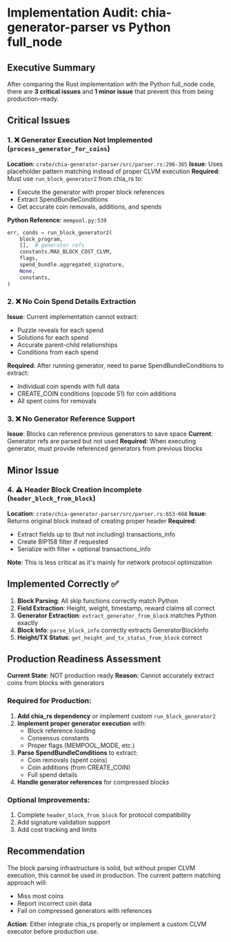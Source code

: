 # Implementation Audit: chia-generator-parser vs Python full_node

## Executive Summary

After comparing the Rust implementation with the Python full_node code, there are **3 critical issues** and **1 minor issue** that prevent this from being production-ready.

## Critical Issues

### 1. ❌ Generator Execution Not Implemented (`process_generator_for_coins`)
**Location**: `crate/chia-generator-parser/src/parser.rs:296-365`
**Issue**: Uses placeholder pattern matching instead of proper CLVM execution
**Required**: Must use `run_block_generator2` from chia_rs to:
- Execute the generator with proper block references
- Extract SpendBundleConditions
- Get accurate coin removals, additions, and spends

**Python Reference**: `mempool.py:539`
```python
err, conds = run_block_generator2(
    block_program,
    [],  # generator refs
    constants.MAX_BLOCK_COST_CLVM,
    flags,
    spend_bundle.aggregated_signature,
    None,
    constants,
)
```

### 2. ❌ No Coin Spend Details Extraction
**Issue**: Current implementation cannot extract:
- Puzzle reveals for each spend
- Solutions for each spend
- Accurate parent-child relationships
- Conditions from each spend

**Required**: After running generator, need to parse SpendBundleConditions to extract:
- Individual coin spends with full data
- CREATE_COIN conditions (opcode 51) for coin additions
- All spent coins for removals

### 3. ❌ No Generator Reference Support
**Issue**: Blocks can reference previous generators to save space
**Current**: Generator refs are parsed but not used
**Required**: When executing generator, must provide referenced generators from previous blocks

## Minor Issue

### 4. ⚠️ Header Block Creation Incomplete (`header_block_from_block`)
**Location**: `crate/chia-generator-parser/src/parser.rs:653-668`
**Issue**: Returns original block instead of creating proper header
**Required**: 
- Extract fields up to (but not including) transactions_info
- Create BIP158 filter if requested
- Serialize with filter + optional transactions_info

**Note**: This is less critical as it's mainly for network protocol optimization

## Implemented Correctly ✅

1. **Block Parsing**: All skip functions correctly match Python
2. **Field Extraction**: Height, weight, timestamp, reward claims all correct
3. **Generator Extraction**: `extract_generator_from_block` matches Python exactly
4. **Block Info**: `parse_block_info` correctly extracts GeneratorBlockInfo
5. **Height/TX Status**: `get_height_and_tx_status_from_block` correct

## Production Readiness Assessment

**Current State**: NOT production ready
**Reason**: Cannot accurately extract coins from blocks with generators

### Required for Production:

1. **Add chia_rs dependency** or implement custom `run_block_generator2`
2. **Implement proper generator execution** with:
   - Block reference loading
   - Consensus constants
   - Proper flags (MEMPOOL_MODE, etc.)
3. **Parse SpendBundleConditions** to extract:
   - Coin removals (spent coins)
   - Coin additions (from CREATE_COIN)
   - Full spend details
4. **Handle generator references** for compressed blocks

### Optional Improvements:

1. Complete `header_block_from_block` for protocol compatibility
2. Add signature validation support
3. Add cost tracking and limits

## Recommendation

The block parsing infrastructure is solid, but without proper CLVM execution, this cannot be used in production. The current pattern matching approach will:
- Miss most coins
- Report incorrect coin data
- Fail on compressed generators with references

**Action**: Either integrate chia_rs properly or implement a custom CLVM executor before production use. 